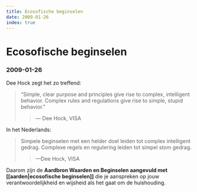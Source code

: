 ```yaml
---
title: Ecosofische beginselen
date: 2009-01-26
index: true
---
```


# Ecosofische beginselen
### 2009-01-26

Dee Hock zegt het zo treffend:
> “Simple, clear purpose and principles give rise to complex, intelligent behavior.
> Complex rules and regulations give rise to simple, stupid behavior."
> > — Dee Hock, VISA

In het Nederlands:
> Simpele beginselen met een helder doel leiden tot complex intelligent gedrag.
> Complexe regels en regulering leiden tot simpel stom gedrag.
> > —Dee Hock, VISA

Daarom zijn de **Aardbron Waarden en Beginselen aangevuld met [[aarden|ecosofische beginselen]]** die je aanspreken op jouw verantwoordelijkheid en wijsheid als het gaat om de huishouding.
